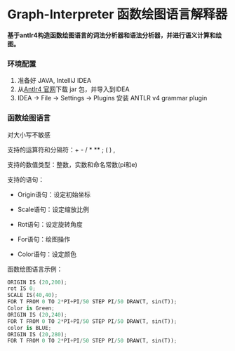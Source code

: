 # Graph-Interpreter 函数绘图语言解释器

**基于antlr4构造函数绘图语言的词法分析器和语法分析器，并进行语义计算和绘图。**

### 环境配置


1. 准备好 JAVA,  IntelliJ IDEA
2. 从[Antlr4 官网](http://www.antlr.org/tools.html)下载 jar 包，并导入到IDEA
3. IDEA -> File -> Settings -> Plugins 安装 ANTLR v4 grammar plugin

### 函数绘图语言


对大小写不敏感

支持的运算符和分隔符：+  -  /  *  **  ;  (  )  ,

支持的数值类型：整数，实数和命名常数(pi和e)

支持的语句：

- Origin语句：设定初始坐标

- Scale语句：设定缩放比例

- Rot语句：设定旋转角度

- For语句：绘图操作

- Color语句：设定颜色

函数绘图语言示例：

```python
ORIGIN IS (20,200);
rot IS 0;
SCALE IS(40,40);
FOR T FROM 0 TO 2*PI+PI/50 STEP PI/50 DRAW(T, sin(T));
Color is Green;
ORIGIN IS (20,240);
FOR T FROM 0 TO 2*PI+PI/50 STEP PI/50 DRAW(T, sin(T));
color is BLUE;
ORIGIN IS (20,280);
FOR T FROM 0 TO 2*PI+PI/50 STEP PI/50 DRAW(T, sin(T));
```



